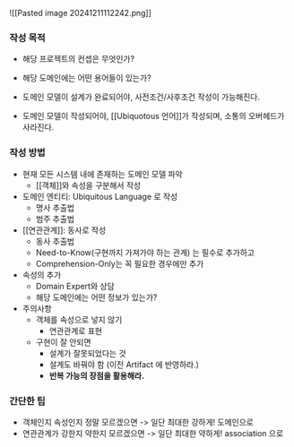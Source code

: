 ![[Pasted image 20241211112242.png]]
### 작성 목적
- 해당 프로젝트의 컨셉은 무엇인가?
- 해당 도메인에는 어떤 용어들이 있는가?

- 도메인 모델이 설계가 완료되어야, 사전조건/사후조건 작성이 가능해진다.
- 도메인 모델이 작성되어야, [[Ubiquotous 언어]]가 작성되며, 소통의 오버헤드가 사라진다.
### 작성 방법
- 현재 모든 시스템 내에 존재하는 도메인 모델 파악
	- [[객체]]와 속성을 구분해서 작성
- 도메인 엔티티: Ubiquitous Language 로 작성
	- 명사 추출법
	- 범주 추출법
- [[연관관계]]: 동사로 작성
	- 동사 추출법
	- Need-to-Know(구현까지 가져가야 하는 관계) 는 필수로 추가하고
	- Comprehension-Only는 꼭 필요한 경우에만 추가
- 속성의 추가
	- Domain Expert와 상담
	- 해당 도메인에는 어떤 정보가 있는가?
- 주의사항
	- 객체를 속성으로 넣지 않기
		- 연관관계로 표현
	- 구현이 잘 안되면
		- 설계가 잘못되었다는 것
		- 설계도 바꿔야 함 (이전 Artifact 에 반영하라.)
		- **반복 가능의 장점을 활용해라.**

### 간단한 팁
- 객체인지 속성인지 정말 모르겠으면 -> 일단 최대한 강하게! 도메인으로
- 연관관계가 강한지 약한지 모르겠으면 -> 일단 최대한 약하게! association 으로